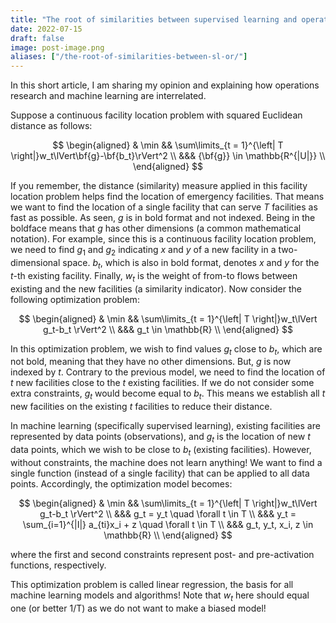 ```yaml
---
title: "The root of similarities between supervised learning and operations research"
date: 2022-07-15
draft: false
image: post-image.png
aliases: ["/the-root-of-similarities-between-sl-or/"]
---
```

In this short article, I am sharing my opinion and explaining how operations research and machine learning are interrelated.

Suppose a continuous facility location problem with squared Euclidean distance as follows:

$$
\begin{aligned}
  & \min && \sum\limits_{t = 1}^{\left| T \right|}w_t\lVert\bf{g}-\bf{b_t}\rVert^2 \\
  &&& {\bf{g}} \in \mathbb{R^{|U|}} \\
  \end{aligned}
$$

If you remember, the distance (similarity) measure applied in this facility location problem helps find the location of emergency facilities. That means we want to find the location of a single facility that can serve _T_ facilities as fast as possible. As seen, _g_ is in bold format and not indexed. Being in the boldface means that _g_ has other dimensions (a common mathematical notation). For example, since this is a continuous facility location problem, we need to find $g_1$ and $g_2$ indicating $x$ and $y$ of a new facility in a two-dimensional space. $b_t$, which is also in bold format, denotes _x_ and _y_ for the _t_-th existing facility. Finally, $w_t$ is the weight of from-to flows between existing and the new facilities (a similarity indicator). Now consider the following optimization problem:

$$
\begin{aligned}
  & \min && \sum\limits_{t = 1}^{\left| T \right|}w_t\lVert g_t-b_t \rVert^2 \\
  &&& g_t \in \mathbb{R} \\
  \end{aligned}
$$

In this optimization problem, we wish to find values $g_t$ close to $b_t$, which are not bold, meaning that they have no other dimensions. But, $g$ is now indexed by $t$. Contrary to the previous model, we need to find the location of $t$ new facilities close to the $t$ existing facilities. If we do not consider some extra constraints, $g_t$ would become equal to $b_t$. This means we establish all $t$ new facilities on the existing $t$ facilities to reduce their distance.

In machine learning (specifically supervised learning), existing facilities are represented by data points (observations), and $g_t$ is the location of new $t$ data points, which we wish to be close to $b_t$ (existing facilities). However, without constraints, the machine does not learn anything! We want to find a single function (instead of a single facility) that can be applied to all data points. Accordingly, the optimization model becomes:

$$
\begin{aligned}
  & \min && \sum\limits_{t = 1}^{\left| T \right|}w_t\lVert g_t-b_t \rVert^2 \\
  &&& g_t = y_t \quad \forall t \in T \\
  &&& y_t = \sum_{i=1}^{|I|} a_{ti}x_i + z \quad \forall t \in T \\
  &&& g_t, y_t, x_i, z \in \mathbb{R} \\
  \end{aligned}
$$

where the first and second constraints represent post- and pre-activation functions, respectively.

This optimization problem is called linear regression, the basis for all machine learning models and algorithms! Note that $w_t$ here should equal one (or better 1/T) as we do not want to make a biased model!
